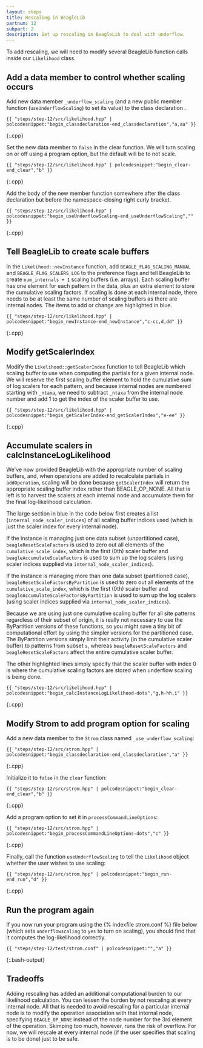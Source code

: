 ```yaml
---
layout: steps
title: Rescaling in BeagleLib
partnum: 12
subpart: 2
description: Set up rescaling in BeagleLib to deal with underflow.
---
```

To add rescaling, we will need to modify several BeagleLib function calls inside our `Likelihood` class.

## Add a data member to control whether scaling occurs
Add new data member `_underflow_scaling` (and a new public member function (`useUnderflowScaling`) to set its value) to the class declaration .
~~~~~~
{{ "steps/step-12/src/likelihood.hpp" | polcodesnippet:"begin_classdeclaration-end_classdeclaration","a,aa" }}
~~~~~~
{:.cpp}

Set the new data member to `false` in the clear function. We will turn scaling on or off using a program option, but the default will be to not scale.
~~~~~~
{{ "steps/step-12/src/likelihood.hpp" | polcodesnippet:"begin_clear-end_clear","b" }}
~~~~~~
{:.cpp}

Add the body of the new member function somewhere after the class declaration but before the namespace-closing right curly bracket.
~~~~~~
{{ "steps/step-12/src/likelihood.hpp" | polcodesnippet:"begin_useUnderflowScaling-end_useUnderflowScaling","" }}
~~~~~~
{:.cpp}

## Tell BeagleLib to create scale buffers

In the `Likelihood::newInstance` function, add `BEAGLE_FLAG_SCALING_MANUAL` and `BEAGLE_FLAG_SCALERS_LOG` to the preference flags and tell BeagleLib to create `num_internals + 1` scaling buffers (i.e. arrays). Each scaling buffer has one element for each pattern in the data, plus an extra element to store the cumulative scaling factors. If scaling is done at each internal node, there needs to be at least the same number of scaling buffers as there are internal nodes. The items to add or change are highlighted in blue.
~~~~~~
{{ "steps/step-12/src/likelihood.hpp" | polcodesnippet:"begin_newInstance-end_newInstance","c-cc,d,dd" }}
~~~~~~
{:.cpp}

## Modify getScalerIndex

Modify the `Likelihood::getScalerIndex` function to tell BeagleLib which scaling buffer to use when computing the partials for a given internal node. We will reserve the first scaling buffer element to hold the cumulative sum of log scalers for each pattern, and because internal nodes are numbered starting with `_ntaxa`, we need to subtract `_ntaxa` from the internal node number and add 1 to get the index of the scaler buffer to use.
~~~~~~
{{ "steps/step-12/src/likelihood.hpp" | polcodesnippet:"begin_getScalerIndex-end_getScalerIndex","e-ee" }}
~~~~~~
{:.cpp}

## Accumulate scalers in calcInstanceLogLikelihood

We've now provided BeagleLib with the appropriate number of scaling buffers, and, when operations are added to recalculate partials in `addOperation`, scaling will be done because `getScalerIndex` will return the appropriate scaling buffer index rather than BEAGLE_OP_NONE. All that is left is to harvest the scalers at each internal node and accumulate them for the final log-likelihood calculation.

The large section in blue in the code below first creates a list (`internal_node_scaler_indices`) of all scaling buffer indices used (which is just the scaler index for every internal node). 

If the instance is managing just one data subset (unpartitioned case), `beagleResetScaleFactors` is used to zero out all elements of the `cumulative_scale_index`, which is the first (0th) scaler buffer and `beagleAccumulateScaleFactors` is used to sum up the log scalers (using scaler indices supplied via `internal_node_scaler_indices`).

If the instance is managing more than one data subset (partitioned case), `beagleResetScaleFactorsByPartition` is used to zero out all elements of the `cumulative_scale_index`, which is the first (0th) scaler buffer and `beagleAccumulateScaleFactorsByPartition` is used to sum up the log scalers (using scaler indices supplied via `internal_node_scaler_indices`). 

Because we are using just one cumulative scaling buffer for all site patterns regardless of their subset of origin, it is really not necessary to use the ByPartition versions of these functions, so you might save a tiny bit of computational effort by using the simpler versions for the partitioned case. The ByPartition versions simply limit their activity (in the cumulative scaler buffer) to patterns from subset `s`, whereas `beagleResetScaleFactors` and `beagleResetScaleFactors` affect the entire cumulative scaler buffer.

The other highlighted lines simply specify that the scaler buffer with index 0 is where the cumulative scaling factors are stored when underflow scaling is being done.
~~~~~~
{{ "steps/step-12/src/likelihood.hpp" | polcodesnippet:"begin_calcInstanceLogLikelihood-dots","g,h-hh,i" }}
~~~~~~
{:.cpp}

## Modify Strom to add program option for scaling
Add a new data member to the `Strom` class named `_use_underflow_scaling`:
~~~~~~
{{ "steps/step-12/src/strom.hpp" | polcodesnippet:"begin_classdeclaration-end_classdeclaration","a" }}
~~~~~~
{:.cpp}

Initialize it to `false` in the `clear` function:
~~~~~~
{{ "steps/step-12/src/strom.hpp" | polcodesnippet:"begin_clear-end_clear","b" }}
~~~~~~
{:.cpp}

Add a program option to set it in `processCommandLineOptions`:
~~~~~~
{{ "steps/step-12/src/strom.hpp" | polcodesnippet:"begin_processCommandLineOptions-dots","c" }}
~~~~~~
{:.cpp}

Finally, call the function `useUnderflowScaling` to tell the `Likelihood` object whether the user wishes to use scaling:
~~~~~~
{{ "steps/step-12/src/strom.hpp" | polcodesnippet:"begin_run-end_run","d" }}
~~~~~~
{:.cpp}

## Run the program again
If you now run your program using the {% indexfile strom.conf %} file below (which sets `underflowscaling` to `yes` to turn on scaling), you should find that it computes the log-likelihood correctly.
~~~~~~
{{ "steps/step-12/test/strom.conf" | polcodesnippet:"","a" }}
~~~~~~
{:.bash-output}

## Tradeoffs

Adding rescaling has added an additional computational burden to our likelihood calculation. You can lessen the burden by not rescaling at every internal node. All that is needed to avoid rescaling for a particular internal node is to modify the operation association with that internal node, specifying `BEAGLE_OP_NONE` instead of the node number for the 3rd element of the operation. Skimping too much, however, runs the risk of overflow. For now, we will rescale at every internal node (if the user specifies that scaling is to be done) just to be safe.


